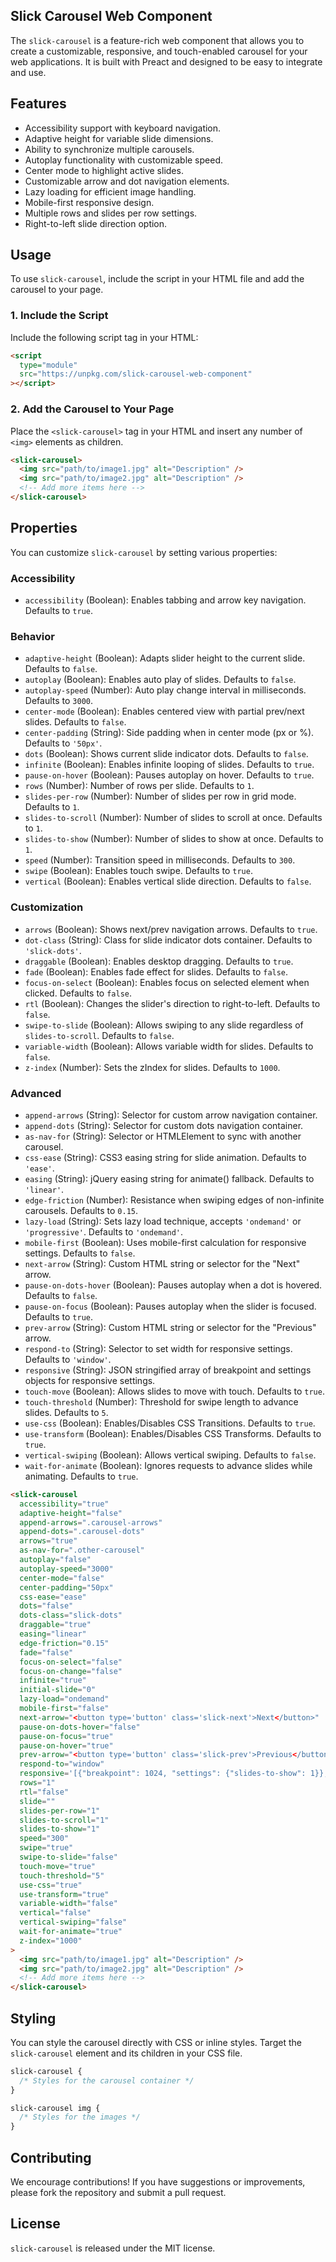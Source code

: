 ## Slick Carousel Web Component

The `slick-carousel` is a feature-rich web component that allows you to create a customizable, responsive, and touch-enabled carousel for your web applications. It is built with Preact and designed to be easy to integrate and use.

## Features

- Accessibility support with keyboard navigation.
- Adaptive height for variable slide dimensions.
- Ability to synchronize multiple carousels.
- Autoplay functionality with customizable speed.
- Center mode to highlight active slides.
- Customizable arrow and dot navigation elements.
- Lazy loading for efficient image handling.
- Mobile-first responsive design.
- Multiple rows and slides per row settings.
- Right-to-left slide direction option.

## Usage

To use `slick-carousel`, include the script in your HTML file and add the carousel to your page.

### 1. Include the Script

Include the following script tag in your HTML:

```html
<script
  type="module"
  src="https://unpkg.com/slick-carousel-web-component"
></script>
```

### 2. Add the Carousel to Your Page

Place the `<slick-carousel>` tag in your HTML and insert any number of `<img>` elements as children.

```html
<slick-carousel>
  <img src="path/to/image1.jpg" alt="Description" />
  <img src="path/to/image2.jpg" alt="Description" />
  <!-- Add more items here -->
</slick-carousel>
```

## Properties

You can customize `slick-carousel` by setting various properties:

### Accessibility

- `accessibility` (Boolean): Enables tabbing and arrow key navigation. Defaults to `true`.

### Behavior

- `adaptive-height` (Boolean): Adapts slider height to the current slide. Defaults to `false`.
- `autoplay` (Boolean): Enables auto play of slides. Defaults to `false`.
- `autoplay-speed` (Number): Auto play change interval in milliseconds. Defaults to `3000`.
- `center-mode` (Boolean): Enables centered view with partial prev/next slides. Defaults to `false`.
- `center-padding` (String): Side padding when in center mode (px or %). Defaults to `'50px'`.
- `dots` (Boolean): Shows current slide indicator dots. Defaults to `false`.
- `infinite` (Boolean): Enables infinite looping of slides. Defaults to `true`.
- `pause-on-hover` (Boolean): Pauses autoplay on hover. Defaults to `true`.
- `rows` (Number): Number of rows per slide. Defaults to `1`.
- `slides-per-row` (Number): Number of slides per row in grid mode. Defaults to `1`.
- `slides-to-scroll` (Number): Number of slides to scroll at once. Defaults to `1`.
- `slides-to-show` (Number): Number of slides to show at once. Defaults to `1`.
- `speed` (Number): Transition speed in milliseconds. Defaults to `300`.
- `swipe` (Boolean): Enables touch swipe. Defaults to `true`.
- `vertical` (Boolean): Enables vertical slide direction. Defaults to `false`.

### Customization

- `arrows` (Boolean): Shows next/prev navigation arrows. Defaults to `true`.
- `dot-class` (String): Class for slide indicator dots container. Defaults to `'slick-dots'`.
- `draggable` (Boolean): Enables desktop dragging. Defaults to `true`.
- `fade` (Boolean): Enables fade effect for slides. Defaults to `false`.
- `focus-on-select` (Boolean): Enables focus on selected element when clicked. Defaults to `false`.
- `rtl` (Boolean): Changes the slider's direction to right-to-left. Defaults to `false`.
- `swipe-to-slide` (Boolean): Allows swiping to any slide regardless of `slides-to-scroll`. Defaults to `false`.
- `variable-width` (Boolean): Allows variable width for slides. Defaults to `false`.
- `z-index` (Number): Sets the zIndex for slides. Defaults to `1000`.

### Advanced

- `append-arrows` (String): Selector for custom arrow navigation container.
- `append-dots` (String): Selector for custom dots navigation container.
- `as-nav-for` (String): Selector or HTMLElement to sync with another carousel.
- `css-ease` (String): CSS3 easing string for slide animation. Defaults to `'ease'`.
- `easing` (String): jQuery easing string for animate() fallback. Defaults to `'linear'`.
- `edge-friction` (Number): Resistance when swiping edges of non-infinite carousels. Defaults to `0.15`.
- `lazy-load` (String): Sets lazy load technique, accepts `'ondemand'` or `'progressive'`. Defaults to `'ondemand'`.
- `mobile-first` (Boolean): Uses mobile-first calculation for responsive settings. Defaults to `false`.
- `next-arrow` (String): Custom HTML string or selector for the "Next" arrow.
- `pause-on-dots-hover` (Boolean): Pauses autoplay when a dot is hovered. Defaults to `false`.
- `pause-on-focus` (Boolean): Pauses autoplay when the slider is focused. Defaults to `true`.
- `prev-arrow` (String): Custom HTML string or selector for the "Previous" arrow.
- `respond-to` (String): Selector to set width for responsive settings. Defaults to `'window'`.
- `responsive` (String): JSON stringified array of breakpoint and settings objects for responsive settings.
- `touch-move` (Boolean): Allows slides to move with touch. Defaults to `true`.
- `touch-threshold` (Number): Threshold for swipe length to advance slides. Defaults to `5`.
- `use-css` (Boolean): Enables/Disables CSS Transitions. Defaults to `true`.
- `use-transform` (Boolean): Enables/Disables CSS Transforms. Defaults to `true`.
- `vertical-swiping` (Boolean): Allows vertical swiping. Defaults to `false`.
- `wait-for-animate` (Boolean): Ignores requests to advance slides while animating. Defaults to `true`.

```html
<slick-carousel
  accessibility="true"
  adaptive-height="false"
  append-arrows=".carousel-arrows"
  append-dots=".carousel-dots"
  arrows="true"
  as-nav-for=".other-carousel"
  autoplay="false"
  autoplay-speed="3000"
  center-mode="false"
  center-padding="50px"
  css-ease="ease"
  dots="false"
  dots-class="slick-dots"
  draggable="true"
  easing="linear"
  edge-friction="0.15"
  fade="false"
  focus-on-select="false"
  focus-on-change="false"
  infinite="true"
  initial-slide="0"
  lazy-load="ondemand"
  mobile-first="false"
  next-arrow="<button type='button' class='slick-next'>Next</button>"
  pause-on-dots-hover="false"
  pause-on-focus="true"
  pause-on-hover="true"
  prev-arrow="<button type='button' class='slick-prev'>Previous</button>"
  respond-to="window"
  responsive='[{"breakpoint": 1024, "settings": {"slides-to-show": 1}}, {"breakpoint": 600, "settings": {"slides-to-show": 2}}]'
  rows="1"
  rtl="false"
  slide=""
  slides-per-row="1"
  slides-to-scroll="1"
  slides-to-show="1"
  speed="300"
  swipe="true"
  swipe-to-slide="false"
  touch-move="true"
  touch-threshold="5"
  use-css="true"
  use-transform="true"
  variable-width="false"
  vertical="false"
  vertical-swiping="false"
  wait-for-animate="true"
  z-index="1000"
>
  <img src="path/to/image1.jpg" alt="Description" />
  <img src="path/to/image2.jpg" alt="Description" />
  <!-- Add more items here -->
</slick-carousel>
```

## Styling

You can style the carousel directly with CSS or inline styles. Target the `slick-carousel` element and its children in your CSS file.

```css
slick-carousel {
  /* Styles for the carousel container */
}

slick-carousel img {
  /* Styles for the images */
}
```

## Contributing

We encourage contributions! If you have suggestions or improvements, please fork the repository and submit a pull request.

## License

`slick-carousel` is released under the MIT license.
